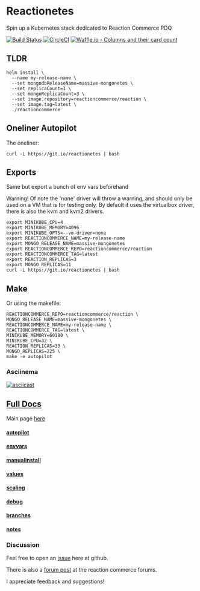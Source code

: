 # Reactionetes

Spin up a Kubernetes stack dedicated to Reaction Commerce PDQ

[![Build Status](https://travis-ci.org/joshuacox/reactionetes.svg?branch=master)](https://travis-ci.org/joshuacox/reactionetes)
[![CircleCI](https://circleci.com/gh/joshuacox/reactionetes/tree/master.svg?style=svg)](https://circleci.com/gh/joshuacox/reactionetes/tree/master)
[![Waffle.io - Columns and their card count](https://badge.waffle.io/joshuacox/reactionetes.svg?columns=all)](https://waffle.io/joshuacox/reactionetes)

## TLDR

```
helm install \
  --name my-release-name \
  --set mongodbReleaseName=massive-mongonetes \
  --set replicaCount=1 \
  --set mongoReplicaCount=3 \
  --set image.repository=reactioncommerce/reaction \
  --set image.tag=latest \
  ./reactioncommerce
```

## Oneliner Autopilot

The oneliner:
```
curl -L https://git.io/reactionetes | bash
```

## Exports

Same but export a bunch of env vars beforehand

Warning! Of note the 'none' driver will throw a warning, and should only be used
on a VM that is for testing only. By default it uses the virtualbox
driver, there is also the kvm and kvm2 drivers.

```
export MINIKUBE_CPU=4
export MINIKUBE_MEMORY=4096
export MINIKUBE_OPTS=--vm-driver=none
export REACTIONCOMMERCE_NAME=my-release-name
export MONGO_RELEASE_NAME=massive-mongonetes
export REACTIONCOMMERCE_REPO=reactioncommerce/reaction
export REACTIONCOMMERCE_TAG=latest
export REACTION_REPLICAS=3
export MONGO_REPLICAS=11
curl -L https://git.io/reactionetes | bash
```

## Make

 Or using the makefile:

```
REACTIONCOMMERCE_REPO=reactioncommerce/reaction \
MONGO_RELEASE_NAME=massive-mongonetes \
REACTIONCOMMERCE_NAME=my-release-name \
REACTIONCOMMERCE_TAG=latest \
MINIKUBE_MEMORY=60180 \
MINIKUBE_CPU=32 \
REACTION_REPLICAS=33 \
MONGO_REPLICAS=225 \
make -e autopilot
```

### Asciinema

[![asciicast](https://asciinema.org/a/qKtakcqwuUEgJTA9CBj4tRUxW.png)](https://asciinema.org/a/qKtakcqwuUEgJTA9CBj4tRUxW)

## [Full Docs](./docs/README.md)

Main page [here](./docs/README.md)

#### [autopilot](./docs/autopilot.md)

#### [envvars](./docs/envvars.md)

#### [manualinstall](./docs/manualinstall.md)

#### [values](./docs/values.md)

#### [scaling](./docs/scaling.md)

#### [debug](./docs/debug.md)

#### [branches](./docs/branches.md)

#### [notes](./docs/notes.md)

### Discussion

Feel free to open an
[issue](https://github.com/joshuacox/reactionetes/issues)
here at github.

There is also a
[forum post](https://forums.reactioncommerce.com/t/kubernetes-and-reaction/648)
at the reaction commerce forums.

I appreciate feedback and suggestions!

